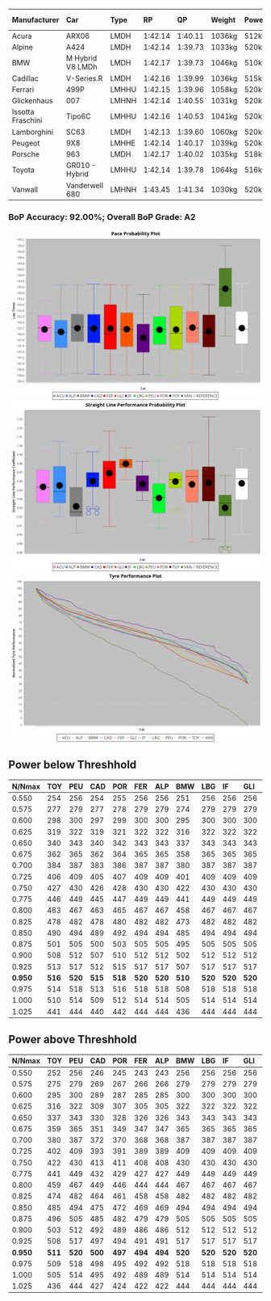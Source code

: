 |Manufacturer|Car|Type|RP|QP|Weight|Power¹|Threshhold|PINC|Power²|E/Stint|AVG Vmax|FDS|RDLC|L/Stint|BOP-Grade|ModelAccuracy|ModelPoints|Match%|
|:-|:-|:-|:-|:-|:-|:-|:-|:-|:-|:-|:-|:-|:-|:-|:-|:-|:-|:-|
|Acura|ARX06|LMDH|1:42.14|1:40.11|1036kg|512kw|210.0kph|-1%|507kw|902MJ|295.77kph|-|1.02|33|-B2|100.00%|995|81.17%|
|Alpine|A424|LMDH|1:42.14|1:39.73|1033kg|520kw|210.0kph|-5%|494kw|901MJ|295.61kph|-|1.03|33|~A1|81.46%|523|100.00%|
|BMW|M Hybrid V8 LMDh|LMDH|1:42.17|1:39.73|1046kg|510kw|210.0kph|2%|520kw|898MJ|292.56kph|-|1.02|33|~A1|98.60%|1690|97.25%|
|Cadillac|V-Series.R|LMDH|1:42.16|1:39.99|1036kg|515kw|210.0kph|-3%|500kw|882MJ|295.69kph|-|1.02|33|~A1|98.38%|1765|97.59%|
|Ferrari|499P|LMHHU|1:42.15|1:39.96|1058kg|520kw|210.0kph|-5%|494kw|891MJ|296.86kph|190kph|1.03|33|~A1|92.24%|2247|100.00%|
|Glickenhaus|007|LMHNH|1:42.14|1:40.55|1031kg|520kw|210.0kph|0%|520kw|913MJ|300.72kph|-|0.95|33|+A2|96.18%|554|91.51%|
|Issotta Fraschini|Tipo6C|LMHHU|1:42.16|1:40.53|1041kg|520kw|210.0kph|0%|520kw|918MJ|296.87kph|190kph|1.07|33|+A2|66.67%|96|92.84%|
|Lamborghini|SC63|LMDH|1:42.13|1:39.60|1060kg|520kw|210.0kph|0%|520kw|901MJ|293.75kph|-|1.03|33|~A1|96.77%|419|96.34%|
|Peugeot|9X8|LMHHE|1:42.14|1:40.17|1039kg|520kw|210.0kph|0%|520kw|911MJ|296.86kph|150kph|1.02|33|~A1|87.65%|1795|100.00%|
|Porsche|963|LMDH|1:42.17|1:40.02|1035kg|518kw|210.0kph|-4%|497kw|892MJ|295.88kph|-|1.02|33|~A1|96.81%|5438|98.90%|
|Toyota|GR010 - Hybrid|LMHHU|1:42.14|1:39.78|1064kg|516kw|210.0kph|-1%|511kw|906MJ|295.77kph|190kph|1.03|33|~A1|86.04%|1751|100.00%|
|Vanwall|Vanderwell 680|LMHNH|1:43.45|1:41.34|1030kg|520kw|210.0kph|0%|520kw|901MJ|292.26kph|-|1.01|33|+Ω1|91.42%|501|48.39%|

### BoP Accuracy: 92.00%; Overall BoP Grade: A2
![PACECHART](./IMG/AUTO.png)
![STRAIGHTLINEPERFORMANCECHART](./IMG/AUTO_sp.png)
![TYREPERFORMANCECHART](./IMG/AUTO_tw.png)

## Power below Threshhold
|N/Nmax|TOY|PEU|CAD|POR|FER|ALP|BMW|LBG|IF|GLI|VAN|ACU|
|:-|:-|:-|:-|:-|:-|:-|:-|:-|:-|:-|:-|:-|
|0.550|254|256|254|255|256|256|251|256|256|256|256|252|
|0.575|277|279|277|278|279|279|274|279|279|279|279|275|
|0.600|298|300|297|299|300|300|295|300|300|300|300|296|
|0.625|319|322|319|321|322|322|316|322|322|322|322|317|
|0.650|340|343|340|342|343|343|337|343|343|343|343|338|
|0.675|362|365|362|364|365|365|358|365|365|365|365|359|
|0.700|384|387|383|386|387|387|380|387|387|387|387|381|
|0.725|406|409|405|407|409|409|401|409|409|409|409|403|
|0.750|427|430|426|428|430|430|422|430|430|430|430|423|
|0.775|446|449|445|447|449|449|441|449|449|449|449|442|
|0.800|463|467|463|465|467|467|458|467|467|467|467|460|
|0.825|478|482|478|480|482|482|473|482|482|482|482|475|
|0.850|490|494|489|492|494|494|485|494|494|494|494|486|
|0.875|501|505|500|503|505|505|495|505|505|505|505|497|
|0.900|508|512|507|510|512|512|502|512|512|512|512|504|
|0.925|513|517|512|515|517|517|507|517|517|517|517|509|
|**0.950**|**516**|**520**|**515**|**518**|**520**|**520**|**510**|**520**|**520**|**520**|**520**|**512**|
|0.975|514|518|513|516|518|518|508|518|518|518|518|510|
|1.000|510|514|509|512|514|514|505|514|514|514|514|506|
|1.025|441|444|440|442|444|444|436|444|444|444|444|437|

## Power above Threshhold
|N/Nmax|TOY|PEU|CAD|POR|FER|ALP|BMW|LBG|IF|GLI|VAN|ACU|
|:-|:-|:-|:-|:-|:-|:-|:-|:-|:-|:-|:-|:-|
|0.550|252|256|246|245|243|243|256|256|256|256|256|250|
|0.575|275|279|269|267|266|266|279|279|279|279|279|273|
|0.600|295|300|289|287|285|285|300|300|300|300|300|293|
|0.625|316|322|309|307|305|305|322|322|322|322|322|314|
|0.650|337|343|330|328|326|326|343|343|343|343|343|335|
|0.675|359|365|351|349|347|347|365|365|365|365|365|356|
|0.700|380|387|372|370|368|368|387|387|387|387|387|377|
|0.725|402|409|393|391|389|389|409|409|409|409|409|399|
|0.750|422|430|413|411|408|408|430|430|430|430|430|419|
|0.775|441|449|432|429|427|427|449|449|449|449|449|438|
|0.800|459|467|449|446|444|444|467|467|467|467|467|455|
|0.825|474|482|464|461|458|458|482|482|482|482|482|470|
|0.850|485|494|475|472|469|469|494|494|494|494|494|482|
|0.875|496|505|485|482|479|479|505|505|505|505|505|492|
|0.900|503|512|492|489|486|486|512|512|512|512|512|499|
|0.925|508|517|497|494|491|491|517|517|517|517|517|504|
|**0.950**|**511**|**520**|**500**|**497**|**494**|**494**|**520**|**520**|**520**|**520**|**520**|**507**|
|0.975|509|518|498|495|492|492|518|518|518|518|518|505|
|1.000|505|514|495|492|489|489|514|514|514|514|514|502|
|1.025|436|444|427|424|422|422|444|444|444|444|444|433|
